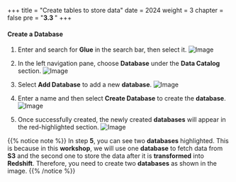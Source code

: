 +++
title = "Create tables to store data"
date = 2024
weight = 3
chapter = false
pre = "<b>3.3 </b>"
+++

#### Create a Database

1. Enter and search for **Glue** in the search bar, then select it.
![Image](../../images/3/3-3/1.png?width=40pc)

2. In the left navigation pane, choose **Database** under the **Data Catalog** section.
![Image](../../images/3/3-3/2.png?width=20pc)

3. Select **Add Database** to add a new **database**.
![Image](../../images/3/3-3/3.png?width=40pc)

4. Enter a name and then select **Create Database** to create the **database**.
![Image](../../images/3/3-3/4.png?width=40pc)

5. Once successfully created, the newly created **databases** will appear in the red-highlighted section.
![Image](../../images/3/3-3/5.png?width=40pc)

{{% notice note %}}
In step **5**, you can see two **databases** highlighted. This is because in this **workshop**, we will use one **database** to fetch data from **S3** and the second one to store the data after it is **transformed** into **Redshift**. Therefore, you need to create two **databases** as shown in the image.
{{% /notice %}}